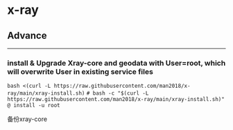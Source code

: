 # x-ray

## Advance
---
### install & Upgrade Xray-core and geodata with User=root, which will overwrite User in existing service files
```bash <(curl -L https://raw.githubusercontent.com/man2018/x-ray/main/xray-install.sh)```
```# bash -c "$(curl -L https://raw.githubusercontent.com/man2018/x-ray/main/xray-install.sh)" @ install -u root```

备份xray-core
